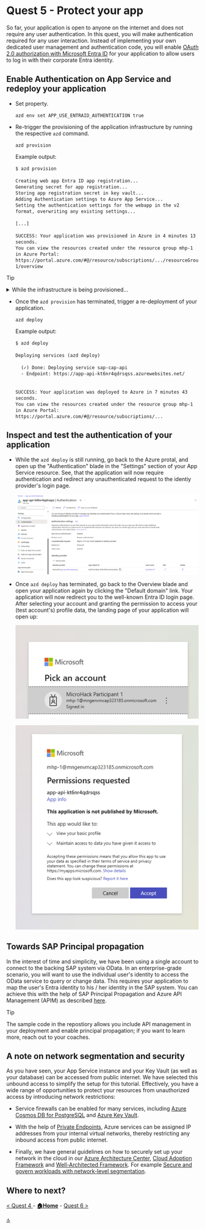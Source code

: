 # Quest 5 - Protect your app

So far, your application is open to anyone on the internet and does not require any user authentication. In this quest, you will make authentication required for any user interaction. Instead of implementing your own dedicated user management and authentication code, you will enable [OAuth 2.0 authorization with Microsoft Entra ID](https://learn.microsoft.com/en-us/entra/architecture/auth-oauth2) for your application to allow users to log in with their corporate Entra identity.


## Enable Authentication on App Service and redeploy your application

- Set property.

  ```
  azd env set APP_USE_ENTRAID_AUTHENTICATION true
  ```

- Re-trigger the provisioning of the application infrastructure by running the respective `azd` command.

  ```
  azd provision
  ```

  Example output:

  ```
  $ azd provision

  Creating web app Entra ID app registration...
  Generating secret for app registration...
  Storing app registration secret in key vault...
  Adding Authentication settings to Azure App Service...
  Setting the authentication settings for the webapp in the v2 format, overwriting any existing settings...
  
  [...]
  
  SUCCESS: Your application was provisioned in Azure in 4 minutes 13 seconds.
  You can view the resources created under the resource group mhp-1 in Azure Portal:
  https://portal.azure.com/#@/resource/subscriptions/.../resourceGroups/mhp-1/overview
  ```

> [!TIP]
> <details><summary>While the infrastructure is being provisioned...</summary>
>  
> ...you might want to take a glimpse at the code to follow the data flow of this parameter:
> - We have added the parameter `APP_USE_ENTRAID_AUTHENTICATION` to the AZD environment with value `true`.
> - During infrastructure provisioning, `azd provision` will refer to file `infra/app.parameters.json`  and perform an [input parameter > substitution](https://learn.microsoft.com/en-us/azure/developer/azure-developer-cli/manage-environment-variables). This means, that `$> {APP_USE_ENTRAID_AUTHENTICATION}` will be repalced with `true`:
>   ```json
>   {
>     "parameters": {
>       ...
>       "useEntraIDAuthentication": {
>         "value": "${APP_USE_ENTRAID_AUTHENTICATION}"
>       }
>     }
>   }
>   ```
> - The values specified in `infra/app.parameters.json` will be applied to `infra/app.bicep` to determine the target values for all resource > configurations; see the parameter definition in the top section of the file:
>   ```bicep
>   @description('Flag to use Entra ID authentication feature of Azure App Service')
>   param useEntraIDAuthentication bool = false
>   ```
> - Also, it will be used in the PowerShell script `handleAzureAuthAndDBConnectionString.ps1` in the `hooks` folder to control some configuration > parameters after infrastructure provisioning. 
>   ```
>   if ($env:USE_EntraIDAuthentication -eq "false") {
>     ...
>   ```
> 
> </details>

- Once the `azd provision` has terminated, trigger a re-deployment of your application.

  ```
  azd deploy
  ```

  Example output: 
  ```
  $ azd deploy

  Deploying services (azd deploy)
  
    (✓) Done: Deploying service sap-cap-api
    - Endpoint: https://app-api-kt6nr4qdrsqss.azurewebsites.net/
  
  
  SUCCESS: Your application was deployed to Azure in 7 minutes 43 seconds.
  You can view the resources created under the resource group mhp-1 in Azure Portal:
  https://portal.azure.com/#@/resource/subscriptions/...

  ```

## Inspect and test the authentication of your application

- While the `azd deploy` is still running, go back to the Azure protal, and open up the "Authentication" blade in the "Settings" section of your App Service resource. See, that the application will now require authentication and redirect any unauthenticated request to the identiy provider's login page.

  ![](2024-01-23-08-45-34.png)

- Once `azd deploy` has terminated, go back to the Overview blade and open your application again by clicking the "Default domain" link. Your application will now redirect you to the well-known Entra ID login page. After selecting your account and granting the permission to access your (test account's) profile data, the landing page of your application will open up:

  ![](2024-01-23-09-01-16.png)

  ![](2024-01-23-09-06-26.png)


## Towards SAP Principal propagation

In the interest of time and simplicity, we have been using a single account to connect to the backing SAP system via OData. In an enterprise-grade scenario, you will want to use the individual user's identity to access the OData service to query or change data. This requires your application to map the user's Entra identity to his / her identity in the SAP system. You can achieve this with the help of SAP Principal Propagation and Azure API Management (APIM) as described [here](https://learn.microsoft.com/azure/api-management/sap-api#production-considerations). 

> [!TIP]
> The sample code in the repostiory allows you include API management in your deployment and enable principal propagation; if you want to learn more, reach out to your coaches.

## A note on network segmentation and security

As you have seen, your App Service instance and your Key Vault (as well as your database) can be accessed from public internet. We have selected this unbound access to simplify the setup for this tutorial. Effectively, you have a wide range of opportunities to protect your resources from unauthorized access by introducing network restrictions:

- Service firewalls can be enabled for many services, including [Azure Cosmos DB for PostgreSQL](https://learn.microsoft.com/en-us/azure/cosmos-db/postgresql/howto-manage-firewall-using-portal) and [Azure Key Vault](https://learn.microsoft.com/en-us/azure/key-vault/general/network-security).

- With the help of [Private Endpoints](https://learn.microsoft.com/en-us/azure/private-link/private-endpoint-overview), Azure services can be assigned IP addresses from your internal virtual networks, thereby restricting any inbound access from public internet.

- Finally, we have general guidelines on how to securely set up your network in the cloud in our [Azure Architecture Center](https://learn.microsoft.com/en-us/azure/architecture/), [Cloud Adoption Framework](https://learn.microsoft.com/en-us/azure/cloud-adoption-framework/) and [Well-Architected Framework](https://learn.microsoft.com/en-gb/azure/well-architected/). For example [Secure and govern workloads with network-level segmentation](https://learn.microsoft.com/en-us/azure/architecture/reference-architectures/hybrid-networking/network-level-segmentation).


## Where to next?

[ < Quest 4 ](quest4.md) - **[🏠Home](../README.md)** - [ Quest 6 >](quest6.md)

[🔝](#)


